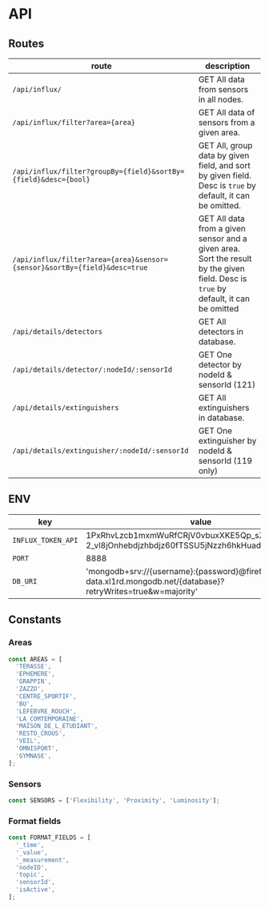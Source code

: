 # API

## Routes

| route                                                                     | description                                                                                                                         |
| ------------------------------------------------------------------------- | ----------------------------------------------------------------------------------------------------------------------------------- |
| `/api/influx/`                                                            | GET All data from sensors in all nodes.                                                                                             |
| `/api/influx/filter?area={area}`                                          | GET All data of sensors from a given area.                                                                                          |
| `/api/influx/filter?groupBy={field}&sortBy={field}&desc={bool}`           | GET All, group data by given field, and sort by given field. Desc is `true` by default, it can be omitted.                          |
| `/api/influx/filter?area={area}&sensor={sensor}&sortBy={field}&desc=true` | GET All data from a given sensor and a given area. Sort the result by the given field. Desc is `true` by default, it can be omitted |
| `/api/details/detectors`                                                  | GET All detectors in database.                                                                                                      |
| `/api/details/detector/:nodeId/:sensorId`                                 | GET One detector by nodeId & sensorId (121)                                                                                         |
| `/api/details/extinguishers`                                              | GET All extinguishers in database.                                                                                                  |
| `/api/details/extinguisher/:nodeId/:sensorId`                             | GET One extinguisher by nodeId & sensorId (119 only)                                                                                |

## ENV

| key                | value                                                                                                         |
| ------------------ | ------------------------------------------------------------------------------------------------------------- |
| `INFLUX_TOKEN_API` | 1PxRhvLzcb1mxmWuRfCRjV0vbuxXKE5Qp_sZhrnpk8_kC4-2_vl8jOnhebdjzhbdjz60fTSSU5jNzzh6hkHuadQ==                     |
| `PORT`             | 8888                                                                                                          |
| `DB_URI`           | 'mongodb+srv://{username}:{password}@fireforce-data.xl1rd.mongodb.net/{database}?retryWrites=true&w=majority' |

## Constants

### Areas

```js
const AREAS = [
  'TERASSE',
  'EPHEMERE',
  'GRAPPIN',
  'ZAZZO',
  'CENTRE_SPORTIF',
  'BU',
  'LEFEBVRE_ROUCH',
  'LA_COMTEMPORAINE',
  'MAISON_DE_L_ETUDIANT',
  'RESTO_CROUS',
  'VEIL',
  'OMNISPORT',
  'GYMNASE',
];
```

### Sensors

```js
const SENSORS = ['Flexibility', 'Proximity', 'Luminosity'];
```

### Format fields

```js
const FORMAT_FIELDS = [
  '_time',
  '_value',
  '_measurement',
  'nodeID',
  'topic',
  'sensorId',
  'isActive',
];
```
